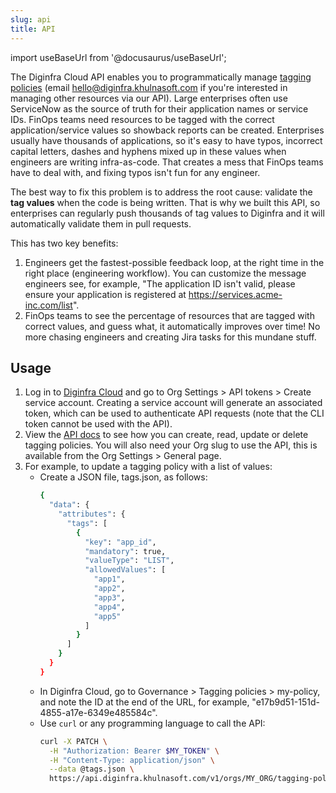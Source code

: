 ```yaml
---
slug: api
title: API
---
```


import useBaseUrl from '@docusaurus/useBaseUrl';

The Diginfra Cloud API enables you to programmatically manage [tagging policies](/docs/diginfra_cloud/tagging_policies) (email hello@diginfra.khulnasoft.com if you're interested in managing other resources via our API). Large enterprises often use ServiceNow as the source of truth for their application names or service IDs. FinOps teams need resources to be tagged with the correct application/service values so showback reports can be created. Enterprises usually have thousands of applications, so it's easy to have typos, incorrect capital letters, dashes and hyphens mixed up in these values when engineers are writing infra-as-code. That creates a mess that FinOps teams have to deal with, and fixing typos isn't fun for any engineer.

The best way to fix this problem is to address the root cause: validate the **tag values** when the code is being written. That is why we built this API, so enterprises can regularly push thousands of tag values to Diginfra and it will automatically validate them in pull requests.

This has two key benefits:
1. Engineers get the fastest-possible feedback loop, at the right time in the right place (engineering workflow). You can customize the message engineers see, for example, "The application ID isn't valid, please ensure your application is registered at https://services.acme-inc.com/list".
2. FinOps teams to see the percentage of resources that are tagged with correct values, and guess what, it automatically improves over time! No more chasing engineers and creating Jira tasks for this mundane stuff.

## Usage

1. Log in to [Diginfra Cloud](https://infra-dashboard.khulnasoft.com) and go to Org Settings > API tokens > Create service account. Creating a service account will generate an associated token, which can be used to authenticate API requests (note that the CLI token cannot be used with the API).
2. View the [API docs](https://api.diginfra.khulnasoft.com/v1/docs/) to see how you can create, read, update or delete tagging policies. You will also need your Org slug to use the API, this is available from the Org Settings > General page.
3. For example, to update a tagging policy with a list of values:
    - Create a JSON file, tags.json, as follows: 
      ```sh
      {
        "data": {
          "attributes": {
            "tags": [
              {
                "key": "app_id",
                "mandatory": true,
                "valueType": "LIST",
                "allowedValues": [
                  "app1",
                  "app2",
                  "app3",
                  "app4",
                  "app5"
                ]
              }
            ]
          }
        }
      }
      ```
    - In Diginfra Cloud, go to Governance > Tagging policies > my-policy, and note the ID at the end of the URL, for example, "e17b9d51-151d-4855-a17e-6349e485584c".
    - Use `curl` or any programming language to call the API:
      ```sh
      curl -X PATCH \
        -H "Authorization: Bearer $MY_TOKEN" \
        -H "Content-Type: application/json" \
        --data @tags.json \
        https://api.diginfra.khulnasoft.com/v1/orgs/MY_ORG/tagging-policies/e17b9d51-151d-4855-a17e-6349e485584c
      ```
